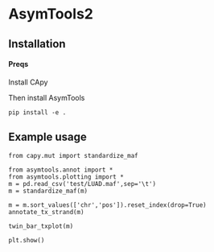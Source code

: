 # AsymTools2

## Installation

#### Preqs

Install CApy

Then install AsymTools
```
pip install -e .
```

## Example usage
```
from capy.mut import standardize_maf

from asymtools.annot import *
from asymtools.plotting import *
m = pd.read_csv('test/LUAD.maf',sep='\t')
m = standardize_maf(m)

m = m.sort_values(['chr','pos']).reset_index(drop=True)
annotate_tx_strand(m)

twin_bar_txplot(m)

plt.show()

```

